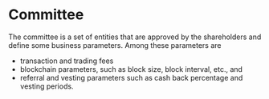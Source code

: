 # Committee

The committee is a set of entities that are approved by the shareholders and define some business parameters. Among these parameters are

* transaction and trading fees
* blockchain parameters, such as block size, block interval, etc., and
* referral and vesting parameters such as cash back percentage and vesting periods.